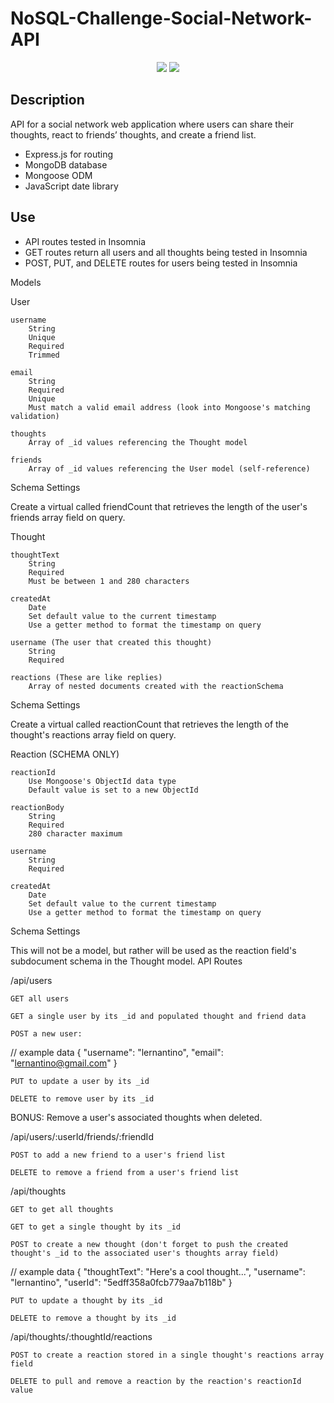 # NoSQL-Challenge-Social-Network-API

<p align="center">
    <img src="https://img.shields.io/badge/MongoDB-blue"  />
    <img src="https://img.shields.io/badge/mongoose-red"  />

## Description

API for a social network web application where users can share their thoughts, react to friends’ thoughts, and create a friend list.
- Express.js for routing
- MongoDB database
- Mongoose ODM
- JavaScript date library 

## Use 

- API routes tested in Insomnia
- GET routes return all users and all thoughts being tested in Insomnia
- POST, PUT, and DELETE routes for users being tested in Insomnia

Models

User

    username
        String
        Unique
        Required
        Trimmed

    email
        String
        Required
        Unique
        Must match a valid email address (look into Mongoose's matching validation)

    thoughts
        Array of _id values referencing the Thought model

    friends
        Array of _id values referencing the User model (self-reference)

Schema Settings

Create a virtual called friendCount that retrieves the length of the user's friends array field on query.

Thought

    thoughtText
        String
        Required
        Must be between 1 and 280 characters

    createdAt
        Date
        Set default value to the current timestamp
        Use a getter method to format the timestamp on query

    username (The user that created this thought)
        String
        Required

    reactions (These are like replies)
        Array of nested documents created with the reactionSchema

Schema Settings

Create a virtual called reactionCount that retrieves the length of the thought's reactions array field on query.

Reaction (SCHEMA ONLY)

    reactionId
        Use Mongoose's ObjectId data type
        Default value is set to a new ObjectId

    reactionBody
        String
        Required
        280 character maximum

    username
        String
        Required

    createdAt
        Date
        Set default value to the current timestamp
        Use a getter method to format the timestamp on query

Schema Settings

This will not be a model, but rather will be used as the reaction field's subdocument schema in the Thought model.
API Routes

/api/users

    GET all users

    GET a single user by its _id and populated thought and friend data

    POST a new user:

// example data
{
  "username": "lernantino",
  "email": "lernantino@gmail.com"
}

    PUT to update a user by its _id

    DELETE to remove user by its _id

BONUS: Remove a user's associated thoughts when deleted.

/api/users/:userId/friends/:friendId

    POST to add a new friend to a user's friend list

    DELETE to remove a friend from a user's friend list

/api/thoughts

    GET to get all thoughts

    GET to get a single thought by its _id

    POST to create a new thought (don't forget to push the created thought's _id to the associated user's thoughts array field)

// example data
{
  "thoughtText": "Here's a cool thought...",
  "username": "lernantino",
  "userId": "5edff358a0fcb779aa7b118b"
}

    PUT to update a thought by its _id

    DELETE to remove a thought by its _id

/api/thoughts/:thoughtId/reactions

    POST to create a reaction stored in a single thought's reactions array field

    DELETE to pull and remove a reaction by the reaction's reactionId value
